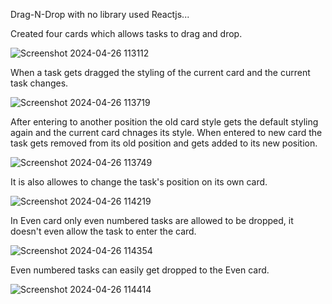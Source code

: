Drag-N-Drop with no library used Reactjs...

Created four cards which allows tasks to drag and drop.

![Screenshot 2024-04-26 113112](https://github.com/demetgas/drag-n-drop/assets/77278951/670bef56-a05b-4d6a-9d5a-fd6345a7a30c)

When a task gets dragged the styling of the current card and the current task changes.

![Screenshot 2024-04-26 113719](https://github.com/demetgas/drag-n-drop/assets/77278951/f840ab69-3b32-4690-90cc-ab6dc850494f)

After entering to another position the old card style gets the default styling again and the current card chnages its style. When entered to new card the task gets removed from its old position and gets added to its new position.  

![Screenshot 2024-04-26 113749](https://github.com/demetgas/drag-n-drop/assets/77278951/c4e44ec8-3561-41f8-ad19-c624f01cb0a3)

It is also allowes to change the task's position on its own card.

![Screenshot 2024-04-26 114219](https://github.com/demetgas/drag-n-drop/assets/77278951/3db73232-f1a1-4f5c-afba-dd80bb6f4854)

In Even card only even numbered tasks are allowed to be dropped, it doesn't even allow the task to enter the card.

![Screenshot 2024-04-26 114354](https://github.com/demetgas/drag-n-drop/assets/77278951/41f133fc-1f7c-42d1-bc09-0381ef85586f)

Even numbered tasks can easily get dropped to the Even card.

![Screenshot 2024-04-26 114414](https://github.com/demetgas/drag-n-drop/assets/77278951/b96572f0-05e7-4aaa-84c3-23ac653dc0c9)

